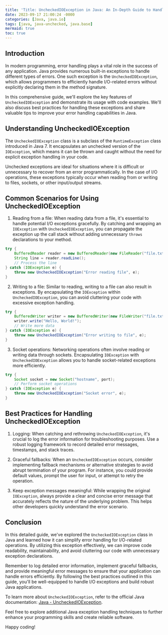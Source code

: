 ```yaml
---
title: 'Title: UncheckedIOException in Java: An In-Depth Guide to Handling Errors Efficiently'
date: 2023-09-17 21:00:24 -0000
categories: [Java, java.io]
tags: [java, java-unchecked, java.base]
mermaid: true
toc: true
---
```



## Introduction

In modern programming, error handling plays a vital role in the success of any application. Java provides numerous built-in exceptions to handle different types of errors. One such exception is the `UncheckedIOException`, which allows programmers to efficiently handle I/O-related errors without explicitly declaring them in the method signature.

In this comprehensive guide, we'll explore the key features of `UncheckedIOException` and demonstrate its usage with code examples. We'll also discuss best practices for handling these exceptions and share valuable tips to improve your error handling capabilities in Java.

## Understanding UncheckedIOException

The `UncheckedIOException` class is a subclass of the `RuntimeException` class introduced in Java 7. It encapsulates an unchecked version of the `IOException`, which means it can be thrown and caught without the need for explicit exception handling in your code.

Unchecked exceptions are ideal for situations where it is difficult or unnecessary to recover from an error programmatically. In the case of I/O operations, these exceptions typically occur when reading from or writing to files, sockets, or other input/output streams.

## Common Scenarios for Using UncheckedIOException

1. Reading from a file: When reading data from a file, it's essential to handle potential I/O exceptions gracefully. By catching and wrapping an `IOException` with `UncheckedIOException`, you can propagate the exception up the call stack without adding unnecessary `throws` declarations to your method.

```java
try {
    BufferedReader reader = new BufferedReader(new FileReader("file.txt"));
    String line = reader.readLine();
    // Process the line
} catch (IOException e) {
    throw new UncheckedIOException("Error reading file", e);
}
```

2. Writing to a file: Similar to reading, writing to a file can also result in exceptions. By encapsulating the `IOException` within `UncheckedIOException`, you can avoid cluttering your code with excessive exception handling.

```java
try {
    BufferedWriter writer = new BufferedWriter(new FileWriter("file.txt"));
    writer.write("Hello, World!");
    // Write more data
} catch (IOException e) {
    throw new UncheckedIOException("Error writing to file", e);
}
```

3. Socket operations: Networking operations often involve reading or writing data through sockets. Encapsulating `IOException` with `UncheckedIOException` allows you to handle socket-related exceptions more efficiently.

```java
try {
    Socket socket = new Socket("hostname", port);
    // Perform socket operations
} catch (IOException e) {
    throw new UncheckedIOException("Socket error", e);
}
```

## Best Practices for Handling UncheckedIOException

1. Logging: When catching and rethrowing `UncheckedIOException`, it's crucial to log the error information for troubleshooting purposes. Use a robust logging framework to record detailed error messages, timestamps, and stack traces.

2. Graceful fallbacks: When an `UncheckedIOException` occurs, consider implementing fallback mechanisms or alternative strategies to avoid abrupt termination of your program. For instance, you could provide default values, prompt the user for input, or attempt to retry the operation.

3. Keep exception messages meaningful: While wrapping the original `IOException`, always provide a clear and concise error message that accurately reflects the nature of the underlying problem. This helps other developers quickly understand the error scenario.

## Conclusion

In this detailed guide, we've explored the `UncheckedIOException` class in Java and learned how it can simplify error handling for I/O-related operations. By utilizing this exception effectively, we can improve code readability, maintainability, and avoid cluttering our code with unnecessary exception declarations.

Remember to log detailed error information, implement graceful fallbacks, and provide meaningful error messages to ensure that your application can handle errors efficiently. By following the best practices outlined in this guide, you'll be well-equipped to handle I/O exceptions and build robust Java applications.

To learn more about `UncheckedIOException`, refer to the official Java documentation: [Java - UncheckedIOException](https://docs.oracle.com/en/java/javase/15/docs/api/java.base/java/io/UncheckedIOException.html).

Feel free to explore additional Java exception handling techniques to further enhance your programming skills and create reliable software.

Happy coding!